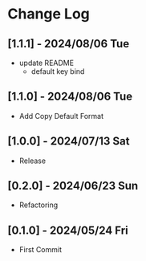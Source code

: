 # Change Log

## [1.1.1] - 2024/08/06 Tue
- update README
  - default key bind

## [1.1.0] - 2024/08/06 Tue
- Add Copy Default Format

## [1.0.0] - 2024/07/13 Sat
- Release

## [0.2.0] - 2024/06/23 Sun
- Refactoring

## [0.1.0] - 2024/05/24 Fri
- First Commit
